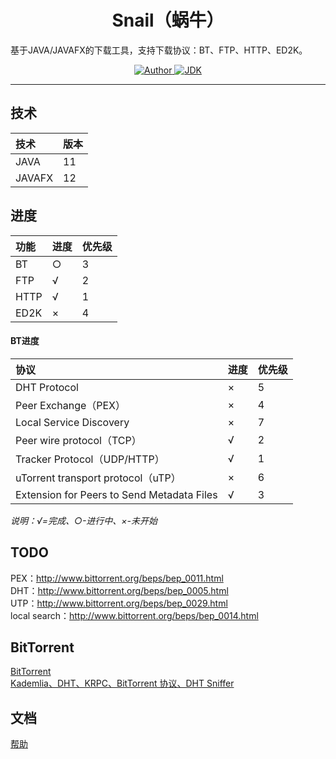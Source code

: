 <h1 align="center">Snail（蜗牛）</h1>

基于JAVA/JAVAFX的下载工具，支持下载协议：BT、FTP、HTTP、ED2K。

<p align="center">
	<a href="https://www.acgist.com">
		<img alt="Author" src="https://img.shields.io/badge/author-acgist-red.svg?style=flat-square" />
	</a>
	<a href="#">
		<img alt="JDK" src="https://img.shields.io/badge/JDK-11-yellow.svg?style=flat-square" />
	</a>
</p>

----

## 技术
|技术|版本|
|:-|:-|
|JAVA|11|
|JAVAFX|12|

## 进度
|功能|进度|优先级|
|:-|:-|:-|
|BT|○|3|
|FTP|√|2|
|HTTP|√|1|
|ED2K|×|4|

#### BT进度
|协议|进度|优先级|
|:-|:-|:-|
|DHT Protocol|×|5|
|Peer Exchange（PEX）|×|4|
|Local Service Discovery|×|7|
|Peer wire protocol（TCP）|√|2|
|Tracker Protocol（UDP/HTTP）|√|1|
|uTorrent transport protocol（uTP）|×|6|
|Extension for Peers to Send Metadata Files|√|3|

*说明：√=完成、○-进行中、×-未开始*

## TODO
PEX：http://www.bittorrent.org/beps/bep_0011.html   
DHT：http://www.bittorrent.org/beps/bep_0005.html   
UTP：http://www.bittorrent.org/beps/bep_0029.html   
local search：http://www.bittorrent.org/beps/bep_0014.html   

## BitTorrent
[BitTorrent](http://www.bittorrent.org/beps/bep_0000.html)   
[Kademlia、DHT、KRPC、BitTorrent 协议、DHT Sniffer](https://www.cnblogs.com/LittleHann/p/6180296.html)

## 文档
[帮助](https://gitee.com/acgist/snail/wikis/帮助)
